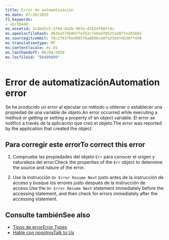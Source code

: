 ```yaml
---
title: Error de automatización
ms.date: 07/20/2015
f1_keywords:
- vbrID440
ms.assetid: 2c4be5c5-2f0d-4a2b-96fe-d1b24f08fc4c
ms.openlocfilehash: d62ba57db8bffefb2cfebed705251d87fe285602
ms.sourcegitcommit: f8c270376ed905f6a8896ce0fe25b4f4b38ff498
ms.translationtype: MT
ms.contentlocale: es-ES
ms.lasthandoff: 06/04/2020
ms.locfileid: "84409899"
---
```

# <a name="automation-error"></a><span data-ttu-id="a455d-102">Error de automatización</span><span class="sxs-lookup"><span data-stu-id="a455d-102">Automation error</span></span>

<span data-ttu-id="a455d-103">Se ha producido un error al ejecutar un método u obtener o establecer una propiedad de una variable de objeto.</span><span class="sxs-lookup"><span data-stu-id="a455d-103">An error occurred while executing a method or getting or setting a property of an object variable.</span></span> <span data-ttu-id="a455d-104">El error se notificó a través de la aplicación que creó el objeto.</span><span class="sxs-lookup"><span data-stu-id="a455d-104">The error was reported by the application that created the object.</span></span>  
  
## <a name="to-correct-this-error"></a><span data-ttu-id="a455d-105">Para corregir este error</span><span class="sxs-lookup"><span data-stu-id="a455d-105">To correct this error</span></span>  
  
1. <span data-ttu-id="a455d-106">Compruebe las propiedades del objeto `Err` para conocer el origen y naturaleza del error.</span><span class="sxs-lookup"><span data-stu-id="a455d-106">Check the properties of the `Err` object to determine the source and nature of the error.</span></span>  
  
2. <span data-ttu-id="a455d-107">Use la instrucción `On Error Resume Next` justo antes de la instrucción de acceso y busque los errores justo después de la instrucción de acceso.</span><span class="sxs-lookup"><span data-stu-id="a455d-107">Use the `On Error Resume Next` statement immediately before the accessing statement, and then check for errors immediately after the accessing statement.</span></span>  
  
## <a name="see-also"></a><span data-ttu-id="a455d-108">Consulte también</span><span class="sxs-lookup"><span data-stu-id="a455d-108">See also</span></span>

- [<span data-ttu-id="a455d-109">Tipos de error</span><span class="sxs-lookup"><span data-stu-id="a455d-109">Error Types</span></span>](../../programming-guide/language-features/error-types.md)
- [<span data-ttu-id="a455d-110">Hable con nosotros</span><span class="sxs-lookup"><span data-stu-id="a455d-110">Talk to Us</span></span>](/visualstudio/ide/feedback-options)

